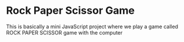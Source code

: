 <h1>Rock Paper Scissor Game</h1>
<p>This is basically a mini JavaScript project where we play a game called ROCK PAPER SCISSOR game with the computer</p>
